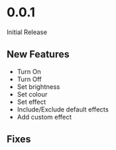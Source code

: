 # 0.0.1

Initial Release

## New Features

- Turn On
- Turn Off
- Set brightness
- Set colour
- Set effect
- Include/Exclude default effects
- Add custom effect

## Fixes
